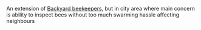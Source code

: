 An extension of [Backyard beekeepers](https://www.notion.so/Backyard-beekeepers-3f32d134fa11467aad7f5015288a2efe?pvs=21), but in city area where main concern is ability to inspect bees without too much swarming hassle affecting neighbours